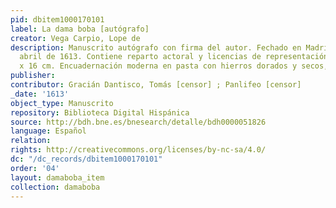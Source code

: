 ```yaml
---
pid: dbitem1000170101
label: La dama boba [autógrafo]
creator: Vega Carpio, Lope de
description: Manuscrito autógrafo con firma del autor. Fechado en Madrid el 28 de
  abril de 1613. Contiene reparto actoral y licencias de representación. 120 p.; 22
  x 16 cm. Encuadernación moderna en pasta con hierros dorados y secos, firmada Grimaud.
publisher:
contributor: Gracián Dantisco, Tomás [censor] ; Panlifeo [censor]
_date: '1613'
object_type: Manuscrito
repository: Biblioteca Digital Hispánica
source: http://bdh.bne.es/bnesearch/detalle/bdh0000051826
language: Español
relation:
rights: http://creativecommons.org/licenses/by-nc-sa/4.0/
dc: "/dc_records/dbitem1000170101"
order: '04'
layout: damaboba_item
collection: damaboba
---
```

